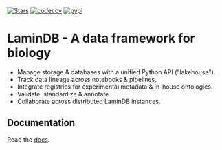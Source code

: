 [![Stars](https://img.shields.io/github/stars/laminlabs/lamindb?logo=GitHub&color=yellow)](https://github.com/laminlabs/lamindb)
[![codecov](https://codecov.io/gh/laminlabs/lamindb/branch/main/graph/badge.svg?token=VKMRJ7OWR3)](https://codecov.io/gh/laminlabs/lamindb)
[![pypi](https://img.shields.io/pypi/v/lamindb?color=blue&label=pypi%20package)](https://pypi.org/project/lamindb)

# LaminDB - A data framework for biology

- Manage storage & databases with a unified Python API ("lakehouse").
- Track data lineage across notebooks & pipelines.
- Integrate registries for experimental metadata & in-house ontologies.
- Validate, standardize & annotate.
- Collaborate across distributed LaminDB instances.

## Documentation

Read the [docs](https://lamin.ai/docs).
